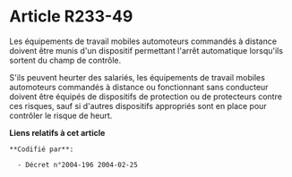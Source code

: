# Article R233-49

Les équipements de travail mobiles automoteurs commandés à distance doivent être munis d'un dispositif permettant l'arrêt
automatique lorsqu'ils sortent du champ de contrôle.

S'ils peuvent heurter des salariés, les équipements de travail mobiles automoteurs commandés à distance ou fonctionnant sans
conducteur doivent être équipés de dispositifs de protection ou de protecteurs contre ces risques, sauf si d'autres
dispositifs appropriés sont en place pour contrôler le risque de heurt.

**Liens relatifs à cet article**

	**Codifié par**:

	  - Décret n°2004-196 2004-02-25
